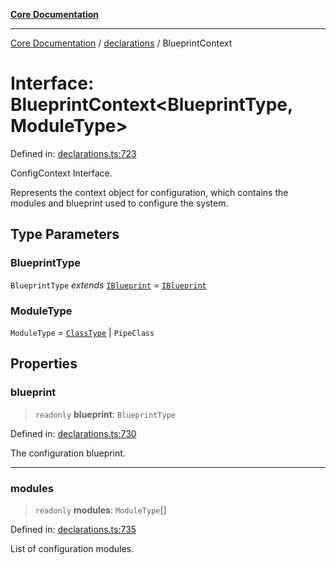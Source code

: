 [**Core Documentation**](../../README.md)

***

[Core Documentation](../../README.md) / [declarations](../README.md) / BlueprintContext

# Interface: BlueprintContext\<BlueprintType, ModuleType\>

Defined in: [declarations.ts:723](https://github.com/stonemjs/core/blob/65c9e07f9d264b07f6e4091fcc29046b5ca8ea45/src/declarations.ts#L723)

ConfigContext Interface.

Represents the context object for configuration, which contains the modules and blueprint used to configure the system.

## Type Parameters

### BlueprintType

`BlueprintType` *extends* [`IBlueprint`](../type-aliases/IBlueprint.md) = [`IBlueprint`](../type-aliases/IBlueprint.md)

### ModuleType

`ModuleType` = [`ClassType`](../type-aliases/ClassType.md) \| `PipeClass`

## Properties

### blueprint

> `readonly` **blueprint**: `BlueprintType`

Defined in: [declarations.ts:730](https://github.com/stonemjs/core/blob/65c9e07f9d264b07f6e4091fcc29046b5ca8ea45/src/declarations.ts#L730)

The configuration blueprint.

***

### modules

> `readonly` **modules**: `ModuleType`[]

Defined in: [declarations.ts:735](https://github.com/stonemjs/core/blob/65c9e07f9d264b07f6e4091fcc29046b5ca8ea45/src/declarations.ts#L735)

List of configuration modules.
